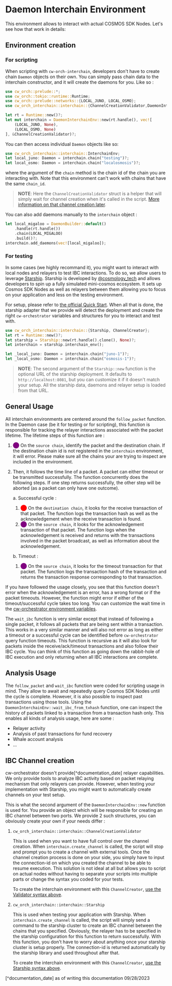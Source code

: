 # Daemon Interchain Environment

This environment allows to interact with actual COSMOS SDK Nodes. Let's see how that work in details: 


## Environment creation

### For scripting

When scripting with `cw-orch-interchain`, developers don't have to create chain `Daemon` objects on their own. You can simply pass chain data to the interchain constructor, and it will create the daemons for you. Like so :

```rust
use cw_orch::prelude::*;
use cw_orch::tokio::runtime::Runtime;
use cw_orch::prelude::networks::{LOCAL_JUNO, LOCAL_OSMO};
use cw_orch_interchain::interchain::{ChannelCreationValidator,DaemonInterchainEnv};

let rt = Runtime::new()?;
let mut interchain = DaemonInterchainEnv::new(rt.handle(), vec![
    (LOCAL_JUNO, None),
    (LOCAL_OSMO, None)
], &ChannelCreationValidator)?;
```

You can then access individual `Daemon` objects like so: 
```rust
use cw_orch_interchain::interchain::InterchainEnv;
let local_juno: Daemon = interchain.chain("testing")?;
let local_osmo: Daemon = interchain.chain("localosmosis")?;
```

where the argument of the `chain` method is the chain id of the chain you are interacting with. Note that this environment can't work with chains that have the same `chain_id`. 

> **NOTE**: Here the `ChannelCreationValidator` struct is a helper that will simply wait for channel creation when it's called in the script. [More information on that channel creation later](#ibc-channel-creation).

You can also add daemons manually to the `interchain` object : 
```rust
let local_migaloo = DaemonBuilder::default()
    .handle(rt.handle())
    .chain(LOCAL_MIGALOO)
    .build()?;
interchain.add_daemons(vec![local_migaloo]);
```

### For testing

In some cases (we highly recommand it), you might want to interact with local nodes and relayers to test IBC interactions. To do so, we allow users to leverage [Starship](https://starship.cosmology.tech/). Starship is developed by [@cosmology_tech](https://twitter.com/cosmology_tech) and allows developers to spin up a fully simulated mini-cosmos ecosystem. It sets up Cosmos SDK Nodes as well as relayers between them allowing you to focus on your application and less on the testing environment.

For setup, please refer to [the official Quick Start](https://starship.cosmology.tech/get-started/step-1). When all that is done, the starship adapter that we provide will detect the deployment and create the right `cw-orchestrator` variables and structures for you to interact and test with.

```rust
use cw_orch_interchain::interchain::{Starship, ChannelCreator};
let rt = Runtime::new()?;
let starship = Starship::new(rt.handle().clone(), None)?;
let interchain = starship.interchain_env();

let _local_juno: Daemon = interchain.chain("juno-1")?;
let _local_osmo: Daemon = interchain.chain("osmosis-1")?;
```

> **NOTE**: The second argument of the `Starship::new` function is the optional URL of the starship deployment. It defaults to `http://localhost:8081`, but you can customize it if it doesn't match your setup. All the starship data, daemons and relayer setup is loaded from that URL. 

## General Usage

All interchain environments are centered around the `follow_packet` function. In the Daemon case (be it for testing or for scripting), this function is responsible for tracking the relayer interactions associated with the packet lifetime. The lifetime steps of this function are : 
1. <span style="color:purple">⬤</span> On the `source chain`, identify the packet and the destination chain. If the destination chain id is not registered in the `interchain` environment, it will error. Please make sure all the chains your are trying to inspect are included in the environment. 
2. Then, it follows the time line of a packet. A packet can either timeout or be transmitted successfully. The function concurrently does the following steps. If one step returns successfully, the other step will be aborted (as a packet can only have one outcome).
   
    a. Successful cycle : 
      1. <span style="color:red">⬤</span> On the `destination chain`, it looks for the receive transaction of that packet. The function logs the transaction hash as well as the acknowledgement when the receive transaction is found.
      2. <span style="color:purple">⬤</span> On the `source chain`, it looks for the acknowledgement transaction of that packet. The function logs when the acknowledgement is received and returns with the transactions involved in the packet broadcast, as well as information about the acknowledgement. 
   
    b. Timeout : 
      1. <span style="color:purple">⬤</span> On the `source chain`, it looks for the timeout transaction for that packet. The function logs the transaction hash of the transaction and returns the transaction response corresponding to that transaction. 

If you have followed the usage closely, you see that this function doesn't error when the acknowledgement is an error, has a wrong format or if the packet timeouts. However, the function might error if either of the timeout/successful cycle takes too long. You can customize the wait time in the [cw-orchestrator environment variables](../../single_contract/env-variable.md). 


The `wait_ibc` function is very similar except that instead of following a single packet, it follows all packets that are being sent within a transaction. This works in a very similar manner and will also not error as long as either a timeout or a successful cycle can be identified before `cw-orchestrator` query function timeouts. This function is recursive as it will also look for packets inside the receive/ack/timeout transactions and also follow their IBC cycle. You can think of this function as going down the rabbit-hole of IBC execution and only returning when all IBC interactions are complete. 

## Analysis Usage

The `follow_packet` and `wait_ibc` function were coded for scripting usage in mind. They allow to await and repeatedly query Cosmos SDK Nodes until the cycle is complete. However, it is also possible to inspect past transactions using those tools. 
Using the `DaemonInterchainEnv::wait_ibc_from_txhash` function, one can inspect the history of packets linked to a transaction from a transaction hash only. This enables all kinds of analysis usage, here are some :
- Relayer activity
- Analysis of past transactions for fund recovery
- Whale account analysis
- ... 

## IBC Channel creation

cw-orchestrator doesn't provide[^documentation_date] relayer capabilities. We only provide tools to analyze IBC activity based on packet relaying mechanism that only relayers can provide. However, when testing your implementation with Starship, you might want to automatically create channels on your test setup. 

This is what the second argument of the `DaemonInterchainEnv::new` function is used for. You provide an object which will be responsible for creating an IBC channel between two ports. We provide 2 such structures, you can obviously create your own if your needs differ : 

1. `cw_orch_interchain::interchain::ChannelCreationValidator`
   
    This is used when you want to have full control over the channel creation. When `interchain.create_channel` is called, the script will stop and prompt you to create a channel with external tools. Once the channel creation process is done on your side, you simply have to input the connection-id on which you created the channel to be able to resume execution. This solution is not ideal at all but allows you to script on actual nodes without having to separate your scripts into multiple parts or change the syntax you coded for your tests.

    To create the interchain environment with this `ChannelCreator`, [use the Validator syntax above](#for-scripting).

2. `cw_orch_interchain::interchain::Starship`

    This is used when testing your application with Starship. When `interchain.create_channel` is called, the script will simply send a command to the starship cluster to create an IBC channel between the chains that you specified. Obviously, the relayer has to be specified in the starship configuration for this function to return successfully. With this function, you don't have to worry about anything once your starship cluster is setup properly. The connection-id is returned automatically by the starship library and used throughout after that. 

    To create the interchain environment with this `ChannelCreator`, [use the Starship syntax above](#for-testing).



[^documentation_date] as of writing this documentation 09/28/2023